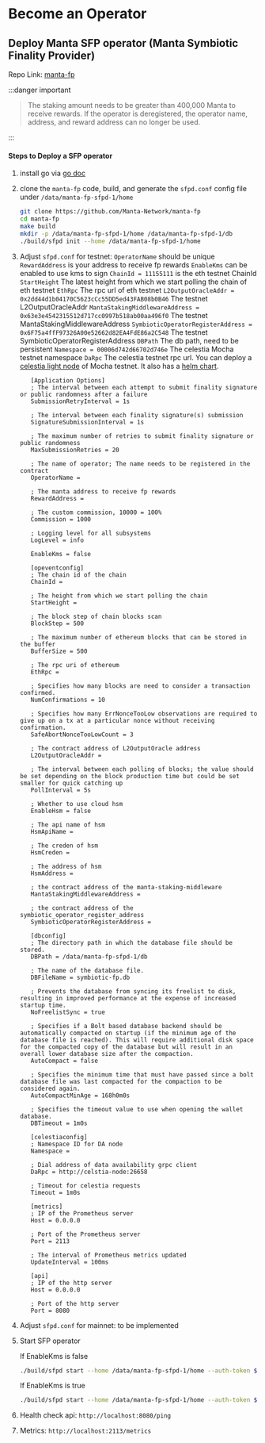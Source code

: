 # Become an Operator

## Deploy Manta SFP operator (Manta Symbiotic Finality Provider)

Repo Link: [manta-fp](https://github.com/Manta-Network/manta-fp)


:::danger important
> The staking amount needs to be greater than 400,000 Manta to receive rewards.
> If the operator is deregistered, the operator name, address, and reward address can no longer be used.

:::

#### Steps to Deploy a SFP operator

1. install go via [go doc](https://go.dev/doc/install)

2. clone the `manta-fp` code, build, and generate the `sfpd.conf` config file under `/data/manta-fp-sfpd-1/home`

   ```sh
   git clone https://github.com/Manta-Network/manta-fp
   cd manta-fp
   make build
   mkdir -p /data/manta-fp-sfpd-1/home /data/manta-fp-sfpd-1/db
   ./build/sfpd init --home /data/manta-fp-sfpd-1/home
   ```

3. Adjust `sfpd.conf` for testnet:
   `OperatorName` should be unique
   `RewardAddress` is your address to receive fp rewards
   `EnableKms` can be enabled to use kms to sign
   `ChainId = 11155111` is the eth testnet ChainId
   `StartHeight` The latest height from which we start polling the chain of eth testnet
   `EthRpc` The rpc url of eth testnet
   `L2OutputOracleAddr = 0x2dd44d1b04170C5623cCc55DD5ed43FAB08b0B46` The testnet L2OutputOracleAddr
   `MantaStakingMiddlewareAddress = 0x63e3e4542315512d717cc0997b518ab00aa496f0` The testnet MantaStakingMiddlewareAddress
   `SymbioticOperatorRegisterAddress = 0x6F75a4ffF97326A00e52662d82EA4FdE86a2C548` The testnet SymbioticOperatorRegisterAddress
   `DBPath` The db path, need to be persistent
   `Namespace = 00006d742d66702d746e` The celestia Mocha testnet namespace
   `DaRpc` The celestia testnet rpc url. You can deploy a [celestia light node](https://docs.celestia.org/how-to-guides/light-node) of Mocha testnet. It also has a [helm chart](https://github.com/celestiaorg/helm-charts).

   ```
      [Application Options]
      ; The interval between each attempt to submit finality signature or public randomness after a failure
      SubmissionRetryInterval = 1s
    
      ; The interval between each finality signature(s) submission
      SignatureSubmissionInterval = 1s
    
      ; The maximum number of retries to submit finality signature or public randomness
      MaxSubmissionRetries = 20
    
      ; The name of operator; The name needs to be registered in the contract
      OperatorName = 
    
      ; The manta address to receive fp rewards
      RewardAddress = 
    
      ; The custom commission, 10000 = 100%
      Commission = 1000
    
      ; Logging level for all subsystems
      LogLevel = info
    
      EnableKms = false
    
      [opeventconfig]
      ; The chain id of the chain
      ChainId = 
    
      ; The height from which we start polling the chain
      StartHeight = 
    
      ; The block step of chain blocks scan
      BlockStep = 500
    
      ; The maximum number of ethereum blocks that can be stored in the buffer
      BufferSize = 500
    
      ; The rpc uri of ethereum
      EthRpc = 
    
      ; Specifies how many blocks are need to consider a transaction confirmed.
      NumConfirmations = 10
    
      ; Specifies how many ErrNonceTooLow observations are required to give up on a tx at a particular nonce without receiving confirmation.
      SafeAbortNonceTooLowCount = 3
    
      ; The contract address of L2OutputOracle address
      L2OutputOracleAddr = 
    
      ; The interval between each polling of blocks; the value should be set depending on the block production time but could be set smaller for quick catching up
      PollInterval = 5s
    
      ; Whether to use cloud hsm
      EnableHsm = false
    
      ; The api name of hsm
      HsmApiName =
    
      ; The creden of hsm
      HsmCreden =
    
      ; The address of hsm
      HsmAddress =
    
      ; the contract address of the manta-staking-middleware
      MantaStakingMiddlewareAddress = 
    
      ; the contract address of the symbiotic_operator_register_address
      SymbioticOperatorRegisterAddress = 
    
      [dbconfig]
      ; The directory path in which the database file should be stored.
      DBPath = /data/manta-fp-sfpd-1/db
    
      ; The name of the database file.
      DBFileName = symbiotic-fp.db
    
      ; Prevents the database from syncing its freelist to disk, resulting in improved performance at the expense of increased startup time.
      NoFreelistSync = true
    
      ; Specifies if a Bolt based database backend should be automatically compacted on startup (if the minimum age of the database file is reached). This will require additional disk space for the compacted copy of the database but will result in an overall lower database size after the compaction.
      AutoCompact = false
    
      ; Specifies the minimum time that must have passed since a bolt database file was last compacted for the compaction to be considered again.
      AutoCompactMinAge = 168h0m0s
    
      ; Specifies the timeout value to use when opening the wallet database.
      DBTimeout = 1m0s
    
      [celestiaconfig]
      ; Namespace ID for DA node
      Namespace = 
    
      ; Dial address of data availability grpc client
      DaRpc = http://celstia-node:26658
    
      ; Timeout for celestia requests
      Timeout = 1m0s
    
      [metrics]
      ; IP of the Prometheus server
      Host = 0.0.0.0
    
      ; Port of the Prometheus server
      Port = 2113
    
      ; The interval of Prometheus metrics updated
      UpdateInterval = 100ms
    
      [api]
      ; IP of the http server
      Host = 0.0.0.0
    
      ; Port of the http server
      Port = 8080
   ```

4. Adjust `sfpd.conf` for mainnet: to be implemented

5. Start SFP operator

   If EnableKms is false
   ```sh
   ./build/sfpd start --home /data/manta-fp-sfpd-1/home --auth-token $(CELESTIA_AUTH_TOKEN) --private-key $(FP_EVM_PRIVATE_KEY)
   ```

   If EnableKms is true
   ```sh
   ./build/sfpd start --home /data/manta-fp-sfpd-1/home --auth-token $(CELESTIA_AUTH_TOKEN) --kms-region $(KMS_REGION) --kms-id $(KMS_ID)
   ```

6. Health check api: `http://localhost:8080/ping`

7. Metrics: `http://localhost:2113/metrics`
